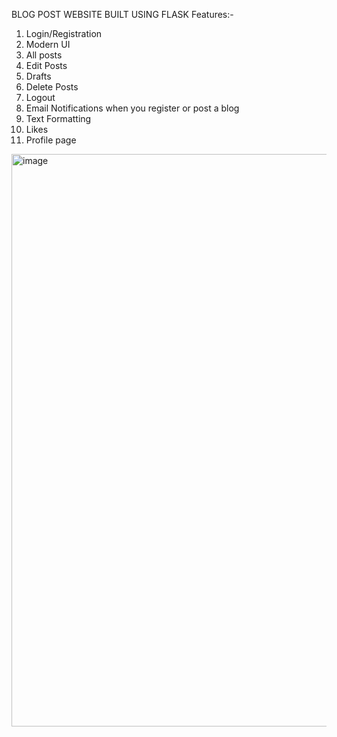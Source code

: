 BLOG POST WEBSITE BUILT USING FLASK
Features:-
1. Login/Registration
2. Modern UI
3. All posts
4. Edit Posts
5. Drafts
6. Delete Posts
7. Logout
8. Email Notifications when you register or post a blog
9. Text Formatting
10. Likes
11. Profile page
<img width="1919" height="916" alt="image" src="https://github.com/user-attachments/assets/a8f0837d-81e2-44fa-963e-0f5f44790673" />

